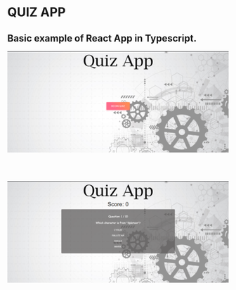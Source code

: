 # QUIZ APP

## Basic example of React App in Typescript.

<img src="./images/1.png" alt="Screenshot" />

<br /><br />

<img src="./images/2.png" alt="Screenshot1" />

